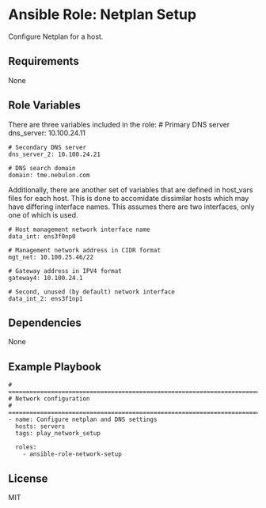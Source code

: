 Ansible Role: Netplan Setup
=========

Configure Netplan for a host.

Requirements
------------

None

Role Variables
--------------

There are three variables included in the role:
    # Primary DNS server
    dns_server: 10.100.24.11

    # Secondary DNS server
    dns_server_2: 10.100.24.21

    # DNS search domain
    domain: tme.nebulon.com

Additionally, there are another set of variables that are defined in host_vars files for each host. This is done to accomidate dissimilar hosts which may
have differing interface names. This assumes there are two interfaces, only one of
which is used.

    # Host management network interface name
    data_int: ens3f0np0

    # Management network address in CIDR format
    mgt_net: 10.100.25.46/22

    # Gateway address in IPV4 format
    gateway4: 10.100.24.1

    # Second, unused (by default) network interface
    data_int_2: ens3f1np1

Dependencies
------------

None

Example Playbook
----------------

    # ===========================================================================
    # Network configuration
    # ===========================================================================
    - name: Configure netplan and DNS settings
      hosts: servers
      tags: play_network_setup

      roles:
        - ansible-role-network-setup

License
-------

MIT
